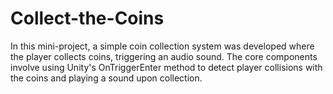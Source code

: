 # Collect-the-Coins
 In this mini-project, a simple coin collection system was developed where the player collects coins, triggering an audio sound. The core components involve using Unity's OnTriggerEnter method to detect player collisions with the coins and playing a sound upon collection.
